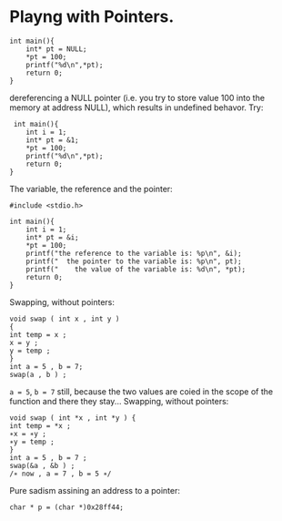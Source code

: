 # Playng with Pointers.

```
int main(){
    int* pt = NULL;
    *pt = 100;
    printf("%d\n",*pt);
    return 0;
}
```
 dereferencing a NULL pointer (i.e. you try to store value 100 into the 
 memory at address NULL), which results in undefined behavor. Try:
```
 int main(){
    int i = 1;
    int* pt = &1;
    *pt = 100;
    printf("%d\n",*pt);
    return 0;
}
```
The variable, the reference and the pointer:
```
#include <stdio.h>

int main(){
    int i = 1;
    int* pt = &i;
    *pt = 100;
    printf("the reference to the variable is: %p\n", &i);
    printf("  the pointer to the variable is: %p\n", pt);
    printf("    the value of the variable is: %d\n", *pt);
    return 0;
}
```
Swapping, without pointers:
```
void swap ( int x , int y )
{
int temp = x ;
x = y ;
y = temp ;
}
int a = 5 , b = 7;
swap(a , b ) ;
```
`a = 5`, `b = 7` still, because the two values are coied in the scope of the 
function and there they stay...
Swapping, without pointers:
```
void swap ( int *x , int *y ) {
int temp = *x ;
∗x = ∗y ;
∗y = temp ;
}
int a = 5 , b = 7 ;
swap(&a , &b ) ;
/∗ now , a = 7 , b = 5 ∗/
```
Pure sadism assining an address to a pointer:
```
char * p = (char *)0x28ff44;
```
